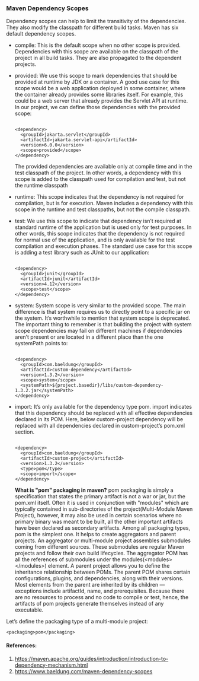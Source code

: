 ### Maven Dependency Scopes

Dependency scopes can help to limit the transitivity of the dependencies. They also modify the classpath for different build tasks. Maven has six default dependency scopes.

* compile: This is the default scope when no other scope is provided. Dependencies with this scope are available on the classpath of the project in all build tasks. They are also propagated to the dependent projects.
* provided: We use this scope to mark dependencies that should be provided at runtime by JDK or a container. A good use case for this scope would be a web application deployed in some container, where the container already provides some libraries itself. For example, this could be a web server that already provides the Servlet API at runtime. In our project, we can define those dependencies with the provided scope:
  <pre><code>
  &lt;dependency&gt;
    &lt;groupId&gt;jakarta.servlet&lt;/groupId&gt;
    &lt;artifactId&gt;jakarta.servlet-api&lt;/artifactId&gt;
    &lt;version&gt;6.0.0&lt;/version&gt;
    &lt;scope&gt;provided&lt;/scope&gt;
  &lt;/dependency&gt;
  </code></pre>
  The provided dependencies are available only at compile time and in the test classpath of the project. In other words, a dependency with this scope is added to the classpath used for compilation and test, but not the runtime classpath
* runtime: This scope indicates that the dependency is not required for compilation, but is for execution. Maven includes a dependency with this scope in the runtime and test classpaths, but not the compile classpath.
* test: We use this scope to indicate that dependency isn’t required at standard runtime of the application but is used only for test purposes. In other words, this scope indicates that the dependency is not required for normal use of the application, and is only available for the test compilation and execution phases.
  The standard use case for this scope is adding a test library such as JUnit to our application:
  <pre><code>
  &lt;dependency&gt;
    &lt;groupId&gt;junit&lt;/groupId&gt;
    &lt;artifactId&gt;junit&lt;/artifactId&gt;
    &lt;version&gt;4.12&lt;/version&gt;
    &lt;scope&gt;test&lt;/scope&gt;
  &lt;/dependency&gt;
  </code></pre>
* system: System scope is very similar to the provided scope. The main difference is that system requires us to directly point to a specific jar on the system. It’s worthwhile to mention that system scope is deprecated. The important thing to remember is that building the project with system scope dependencies may fail on different machines if dependencies aren’t present or are located in a different place than the one systemPath points to:
  <pre><code>
  &lt;dependency&gt;
    &lt;groupId&gt;com.baeldung&lt;/groupId&gt;
    &lt;artifactId&gt;custom-dependency&lt;/artifactId&gt;
    &lt;version&gt;1.3.2&lt;/version&gt;
    &lt;scope&gt;system&lt;/scope&gt;
    &lt;systemPath&gt;${project.basedir}/libs/custom-dependency-1.3.2.jar&lt;/systemPath&gt;
  &lt;/dependency&gt;
  </code></pre>
* import: It’s only available for the dependency type pom. import indicates that this dependency should be replaced with all effective dependencies declared in its POM. Here, below custom-project dependency will be replaced with all dependencies declared in custom-project’s pom.xml <dependencyManagement> section.
  <pre><code>
  &lt;dependency&gt;
    &lt;groupId&gt;com.baeldung&lt;/groupId&gt;
    &lt;artifactId&gt;custom-project&lt;/artifactId&gt;
    &lt;version&gt;1.3.2&lt;/version&gt;
    &lt;type&gt;pom&lt;/type&gt;
    &lt;scope&gt;import&lt;/scope&gt;
  &lt;/dependency&gt;
  </code></pre>

  **What is "pom" packaging in maven?**
  pom packaging is simply a specification that states the primary artifact is not a war or jar, but the pom.xml itself. Often it is used in conjunction with "modules" which are typically contained in sub-directories of the project(Multi-Module Maven Project), however, it may also be used in certain scenarios where no primary binary was meant to be built, all the other important artifacts have been declared as secondary artifacts.
  Among all packaging types, pom is the simplest one. It helps to create aggregators and parent projects. An aggregator or multi-module project assembles submodules coming from different sources. These submodules are regular Maven projects and follow their own build lifecycles. The aggregator POM has all the references of submodules under the modules(&lt;modules&gt; &lt;/modules&gt;) element. A parent project allows you to define the inheritance relationship between POMs.  The parent POM shares certain configurations, plugins, and dependencies, along with their versions. Most elements from the parent are inherited by its children — exceptions include artifactId, name, and prerequisites. Because there are no resources to process and no code to compile or test, hence, the artifacts of pom projects generate themselves instead of any executable.

Let’s define the packaging type of a multi-module project:
```console
<packaging>pom</packaging>
```

#### References:  
  1) https://maven.apache.org/guides/introduction/introduction-to-dependency-mechanism.html
  2) https://www.baeldung.com/maven-dependency-scopes
